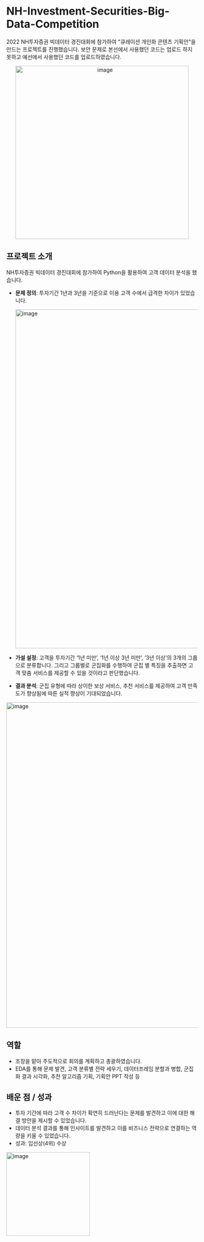 # NH-Investment-Securities-Big-Data-Competition
2022 NH투자증권 빅데이터 경진대회에 참가하여 "큐레이션 개인화 콘텐츠 기획안"을 만드는 프로젝트를 진행했습니다.
보안 문제로 본선에서 사용했던 코드는 업로드 하지 못하고 예선에서 사용했던 코드를 업로드하였습니다.

<p align="center"><img width="456" alt="image" src="https://github.com/KimYerm/NH-Investment-Securities-Big-Data-Competition/assets/116711917/5ff330ad-ba3e-41e0-bd9c-3543ec13bb2d"></p>




## 프로젝트 소개
NH투자증권 빅데이터 경진대회에 참가하여 Python을 활용하여 고객 데이터 분석을 했습니다. 
- **문제 정의**: 투자기간 1년과 3년을 기준으로 이용 고객 수에서 급격한 차이가 있었습니다.
  
  <img width="892" alt="image" src="https://github.com/KimYerm/NH-Investment-Securities-Big-Data-Competition/assets/116711917/f8f60918-8b44-431a-81c9-38794f955713">

- **가설 설정**: 고객을 투자기간 ‘1년 미만’, ‘1년 이상 3년 미만’, ‘3년 이상’의 3개의 그룹으로 분류합니다. 그리고 그룹별로 군집화를 수행하여 군집 별 특징을 추출하면 고객 맞춤 서비스를 제공할 수 있을 것이라고 판단했습니다.
- **결과 분석**: 군집 유형에 따라 상이한 보상 서비스, 추천 서비스를 제공하여 고객 만족도가 향상됨에 따른 실적 향상이 기대되었습니다.

<img width="857" alt="image" src="https://github.com/KimYerm/NH-Investment-Securities-Big-Data-Competition/assets/116711917/07d8d58d-b2bc-4d3c-b391-27085612488d">

## 역할
- 조장을 맡아 주도적으로 회의를 계획하고 총괄하였습니다.
- EDA를 통해 문제 발견, 고객 분류별 전략 세우기, 데이터프레임 분할과 병합, 군집화 결과 시각화, 추천 알고리즘 기획, 기획안 PPT 작성 등



## 배운 점 / 성과
- 투자 기간에 따라 고객 수 차이가 확연히 드러난다는 문제를 발견하고 이에 대한 해결 방안을 제시할 수 있었습니다.
- 데이터 분석 결과를 통해 인사이트를 발견하고 이를 비즈니스 전략으로 연결하는 역량을 키울 수 있었습니다.
- 성과: 입선상(4위) 수상
<img width="220" alt="image" src="https://github.com/KimYerm/NH-Investment-Securities-Big-Data-Competition/assets/116711917/fde87c24-3663-45bb-a5ff-6e2728374607">


